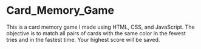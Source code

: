 # Card_Memory_Game
This is a card memory game I made using HTML, CSS, and JavaScript. The objective is to match all pairs of cards with the same color in the fewest tries and in the fastest time. Your highest score will be saved.
